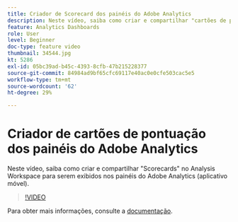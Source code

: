 ```yaml
---
title: Criador de Scorecard dos painéis do Adobe Analytics
description: Neste vídeo, saiba como criar e compartilhar "cartões de pontuação" no Analysis Workspace para serem exibidos nos painéis do Adobe Analytics (aplicativo móvel).
feature: Analytics Dashboards
role: User
level: Beginner
doc-type: feature video
thumbnail: 34544.jpg
kt: 5286
exl-id: 05bc39ad-b45c-4393-8cfb-47b215228377
source-git-commit: 84984ad9bf65cfc69117e40ac0e0cfe503cac5e5
workflow-type: tm+mt
source-wordcount: '62'
ht-degree: 29%

---
```


# Criador de cartões de pontuação dos painéis do Adobe Analytics

Neste vídeo, saiba como criar e compartilhar &quot;Scorecards&quot; no Analysis Workspace para serem exibidos nos painéis do Adobe Analytics (aplicativo móvel).

>[!VIDEO](https://video.tv.adobe.com/v/38149/?quality=12&learn=on&captions=por_br)

Para obter mais informações, consulte a [documentação](https://experienceleague.adobe.com/docs/analytics/analyze/mobapp/home.html?lang=pt-BR).
